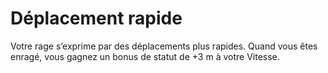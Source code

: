 # Déplacement rapide

<p>Votre rage s’exprime par des déplacements plus rapides. Quand vous êtes enragé, vous gagnez un bonus de statut de +3 m à votre Vitesse.</p>